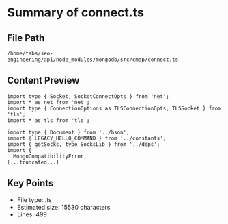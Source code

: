 # Summary of connect.ts
  
## File Path
`/home/tabs/seo-engineering/api/node_modules/mongodb/src/cmap/connect.ts`

## Content Preview
```
import type { Socket, SocketConnectOpts } from 'net';
import * as net from 'net';
import type { ConnectionOptions as TLSConnectionOpts, TLSSocket } from 'tls';
import * as tls from 'tls';

import type { Document } from '../bson';
import { LEGACY_HELLO_COMMAND } from '../constants';
import { getSocks, type SocksLib } from '../deps';
import {
  MongoCompatibilityError,
[...truncated...]
```

## Key Points
- File type: .ts
- Estimated size: 15530 characters
- Lines: 499
